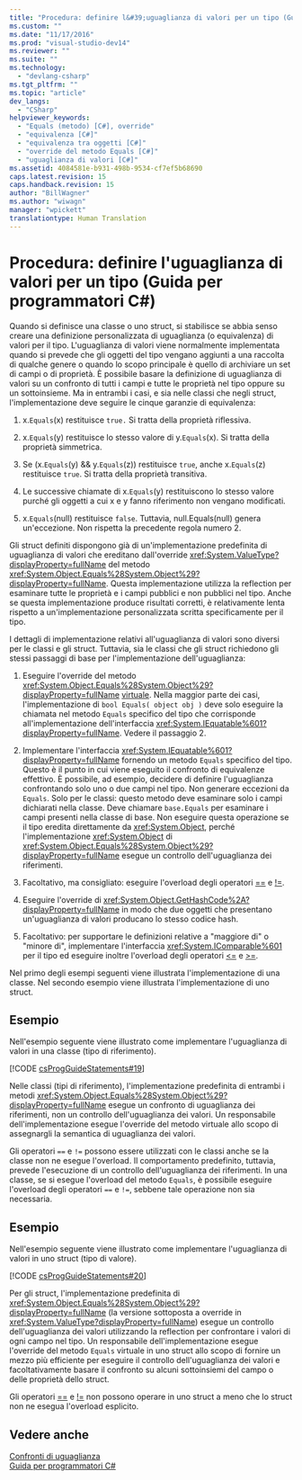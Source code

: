 ```yaml
---
title: "Procedura: definire l&#39;uguaglianza di valori per un tipo (Guida per programmatori C#) | Microsoft Docs"
ms.custom: ""
ms.date: "11/17/2016"
ms.prod: "visual-studio-dev14"
ms.reviewer: ""
ms.suite: ""
ms.technology: 
  - "devlang-csharp"
ms.tgt_pltfrm: ""
ms.topic: "article"
dev_langs: 
  - "CSharp"
helpviewer_keywords: 
  - "Equals (metodo) [C#], override"
  - "equivalenza [C#]"
  - "equivalenza tra oggetti [C#]"
  - "override del metodo Equals [C#]"
  - "uguaglianza di valori [C#]"
ms.assetid: 4084581e-b931-498b-9534-cf7ef5b68690
caps.latest.revision: 15
caps.handback.revision: 15
author: "BillWagner"
ms.author: "wiwagn"
manager: "wpickett"
translationtype: Human Translation
---
```

# Procedura: definire l&#39;uguaglianza di valori per un tipo (Guida per programmatori C#)
Quando si definisce una classe o uno struct, si stabilisce se abbia senso creare una definizione personalizzata di uguaglianza \(o equivalenza\) di valori per il tipo.  L'uguaglianza di valori viene normalmente implementata quando si prevede che gli oggetti del tipo vengano aggiunti a una raccolta di qualche genere o quando lo scopo principale è quello di archiviare un set di campi o di proprietà.  È possibile basare la definizione di uguaglianza di valori su un confronto di tutti i campi e tutte le proprietà nel tipo oppure su un sottoinsieme.  Ma in entrambi i casi, e sia nelle classi che negli struct, l'implementazione deve seguire le cinque garanzie di equivalenza:  
  
1.  x.`Equals`\(x\) restituisce `true.` Si tratta della proprietà riflessiva.  
  
2.  x.`Equals`\(y\) restituisce lo stesso valore di y.`Equals`\(x\).  Si tratta della proprietà simmetrica.  
  
3.  Se \(x.`Equals`\(y\) && y.`Equals`\(z\)\) restituisce `true`, anche x.`Equals`\(z\) restituisce `true`.  Si tratta della proprietà transitiva.  
  
4.  Le successive chiamate di x.`Equals`\(y\) restituiscono lo stesso valore purché gli oggetti a cui x e y fanno riferimento non vengano modificati.  
  
5.  x.`Equals`\(null\) restituisce `false`.  Tuttavia, null.Equals\(null\) genera un'eccezione. Non rispetta la precedente regola numero 2.  
  
 Gli struct definiti dispongono già di un'implementazione predefinita di uguaglianza di valori che ereditano dall'override <xref:System.ValueType?displayProperty=fullName> del metodo <xref:System.Object.Equals%28System.Object%29?displayProperty=fullName>.  Questa implementazione utilizza la reflection per esaminare tutte le proprietà e i campi pubblici e non pubblici nel tipo.  Anche se questa implementazione produce risultati corretti, è relativamente lenta rispetto a un'implementazione personalizzata scritta specificamente per il tipo.  
  
 I dettagli di implementazione relativi all'uguaglianza di valori sono diversi per le classi e gli struct.  Tuttavia, sia le classi che gli struct richiedono gli stessi passaggi di base per l'implementazione dell'uguaglianza:  
  
1.  Eseguire l'override del metodo <xref:System.Object.Equals%28System.Object%29?displayProperty=fullName> [virtuale](../../../csharp/language-reference/keywords/virtual.md).  Nella maggior parte dei casi, l'implementazione di `bool Equals( object obj )` deve solo eseguire la chiamata nel metodo `Equals` specifico del tipo che corrisponde all'implementazione dell'interfaccia <xref:System.IEquatable%601?displayProperty=fullName>.  Vedere il passaggio 2.  
  
2.  Implementare l'interfaccia <xref:System.IEquatable%601?displayProperty=fullName> fornendo un metodo `Equals` specifico del tipo.  Questo è il punto in cui viene eseguito il confronto di equivalenze effettivo.  È possibile, ad esempio, decidere di definire l'uguaglianza confrontando solo uno o due campi nel tipo.  Non generare eccezioni da `Equals`.  Solo per le classi: questo metodo deve esaminare solo i campi dichiarati nella classe.  Deve chiamare `base.Equals` per esaminare i campi presenti nella classe di base.  Non eseguire questa operazione se il tipo eredita direttamente da <xref:System.Object>, perché l'implementazione <xref:System.Object> di <xref:System.Object.Equals%28System.Object%29?displayProperty=fullName> esegue un controllo dell'uguaglianza dei riferimenti.  
  
3.  Facoltativo, ma consigliato: eseguire l'overload degli operatori [\=\=](../../../csharp/language-reference/operators/equality-comparison-operator.md) e [\!\=](../../../csharp/language-reference/operators/not-equal-operator.md).  
  
4.  Eseguire l'override di <xref:System.Object.GetHashCode%2A?displayProperty=fullName> in modo che due oggetti che presentano un'uguaglianza di valori producano lo stesso codice hash.  
  
5.  Facoltativo: per supportare le definizioni relative a "maggiore di" o "minore di", implementare l'interfaccia <xref:System.IComparable%601> per il tipo ed eseguire inoltre l'overload degli operatori [\<\=](../../../csharp/language-reference/operators/less-than-equal-operator.md) e [\>\=](../../../csharp/language-reference/operators/greater-than-equal-operator.md).  
  
 Nel primo degli esempi seguenti viene illustrata l'implementazione di una classe.  Nel secondo esempio viene illustrata l'implementazione di uno struct.  
  
## Esempio  
 Nell'esempio seguente viene illustrato come implementare l'uguaglianza di valori in una classe \(tipo di riferimento\).  
  
 [!CODE [csProgGuideStatements#19](../CodeSnippet/VS_Snippets_VBCSharp/csProgGuideStatements#19)]  
  
 Nelle classi \(tipi di riferimento\), l'implementazione predefinita di entrambi i metodi <xref:System.Object.Equals%28System.Object%29?displayProperty=fullName> esegue un confronto di uguaglianza dei riferimenti, non un controllo dell'uguaglianza dei valori.  Un responsabile dell'implementazione esegue l'override del metodo virtuale allo scopo di assegnargli la semantica di uguaglianza dei valori.  
  
 Gli operatori `==` e `!=` possono essere utilizzati con le classi anche se la classe non ne esegue l'overload.  Il comportamento predefinito, tuttavia, prevede l'esecuzione di un controllo dell'uguaglianza dei riferimenti.  In una classe, se si esegue l'overload del metodo `Equals`, è possibile eseguire l'overload degli operatori `==` e `!=`, sebbene tale operazione non sia necessaria.  
  
## Esempio  
 Nell'esempio seguente viene illustrato come implementare l'uguaglianza di valori in uno struct \(tipo di valore\).  
  
 [!CODE [csProgGuideStatements#20](../CodeSnippet/VS_Snippets_VBCSharp/csProgGuideStatements#20)]  
  
 Per gli struct, l'implementazione predefinita di <xref:System.Object.Equals%28System.Object%29?displayProperty=fullName> \(la versione sottoposta a override in <xref:System.ValueType?displayProperty=fullName>\) esegue un controllo dell'uguaglianza dei valori utilizzando la reflection per confrontare i valori di ogni campo nel tipo.  Un responsabile dell'implementazione esegue l'override del metodo `Equals` virtuale in uno struct allo scopo di fornire un mezzo più efficiente per eseguire il controllo dell'uguaglianza dei valori e facoltativamente basare il confronto su alcuni sottoinsiemi del campo o delle proprietà dello struct.  
  
 Gli operatori [\=\=](../../../csharp/language-reference/operators/equality-comparison-operator.md) e [\!\=](../../../csharp/language-reference/operators/not-equal-operator.md) non possono operare in uno struct a meno che lo struct non ne esegua l'overload esplicito.  
  
## Vedere anche  
 [Confronti di uguaglianza](../../../csharp/programming-guide/statements-expressions-operators/equality-comparisons.md)   
 [Guida per programmatori C\#](../../../csharp/programming-guide/index.md)